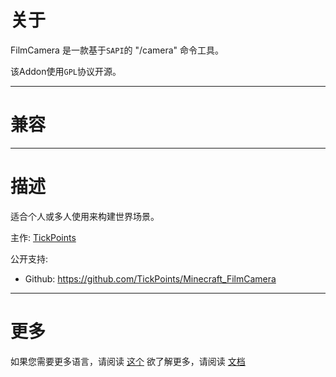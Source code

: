 # 关于
FilmCamera 是一款基于`SAPI`的 "/camera" 命令工具。

该Addon使用`GPL`协议开源。
___
# 兼容
___
# 描述
适合个人或多人使用来构建世界场景。

主作: [TickPoints](https://github.com/TickPoints)

公开支持:

* Github: https://github.com/TickPoints/Minecraft_FilmCamera
___
# 更多
如果您需要更多语言，请阅读 [这个](./index.md)
欲了解更多，请阅读 [文档](../zh/index.md)